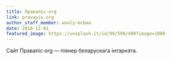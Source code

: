 ```yaml
---
title: Правапіс·org
link: pravapis.org
author_staff_member: wooly-mcbaa
date: 2018-12-01
featured_image: https://unsplash.it/id/90/599/400?image=1080
---
```

Cайт Правапіс·org — піянер беларускага інтэрнэта.
